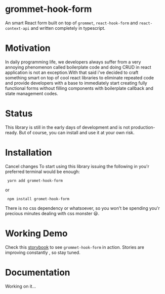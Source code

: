 # grommet-hook-form
An smart React form built on top of `grommet`, `react-hook-form` and `react-context-api` and written completely in typescript.

# Motivation
In daily programming life, we developers always suffer from a very annoying phenomenon called boilerplate code and doing CRUD in react application is not an exception.With that said i've decided to craft something smart on top of cool react libraries to eliminate repeated code and provide developers with a base to immediately start creating fully functional forms without filling components with boilerplate callback and state management codes.

# Status
This library is still in the early days of development and is not production-ready. But of course, you can install and use it at your own risk.

# Installation
Cancel changes
To start using this library issuing the following in you'r preferred terminal would be enough:

```
 yarn add gromet-hook-form  
```
or
```
 npm install gromet-hook-form 
```

There is no css dependency or whatsoever, so you won't be spending you'r precious minutes dealing with css monster 😃. 

# Working Demo
Check this [storybook](https://6096dd058e820000392c7809-vidpcdkgre.chromatic.com/?path=/story/example-introduction--page) to see `grommet-hook-form` in action. Stories are  improving constantly , so stay tuned.

# Documentation
Working on it...
